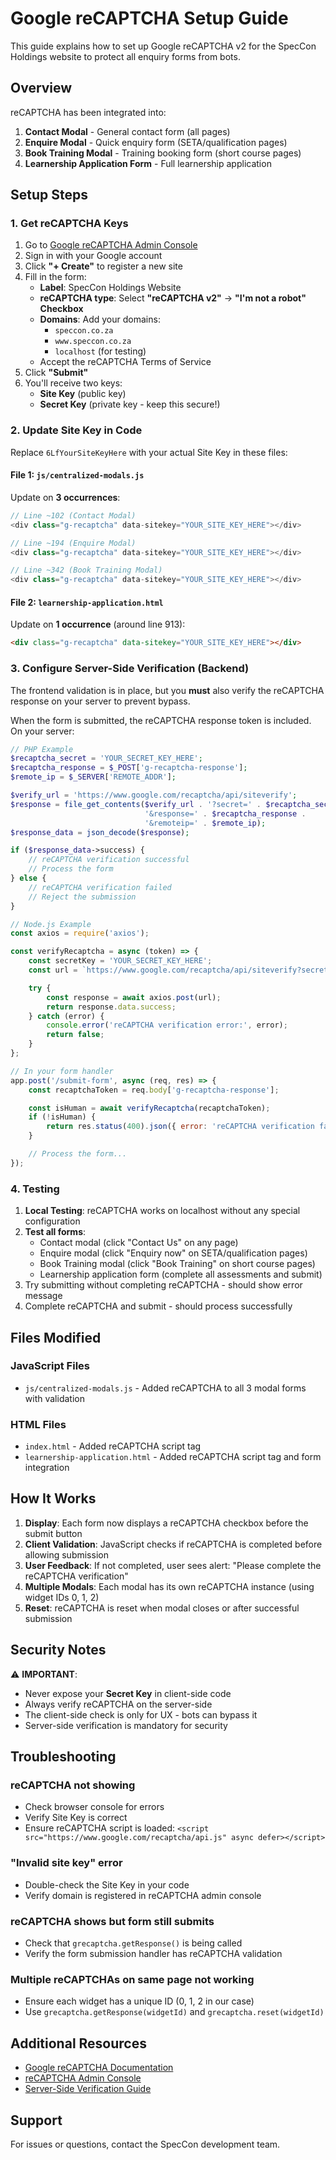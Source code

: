 # Google reCAPTCHA Setup Guide

This guide explains how to set up Google reCAPTCHA v2 for the SpecCon Holdings website to protect all enquiry forms from bots.

## Overview

reCAPTCHA has been integrated into:
1. **Contact Modal** - General contact form (all pages)
2. **Enquire Modal** - Quick enquiry form (SETA/qualification pages)
3. **Book Training Modal** - Training booking form (short course pages)
4. **Learnership Application Form** - Full learnership application

## Setup Steps

### 1. Get reCAPTCHA Keys

1. Go to [Google reCAPTCHA Admin Console](https://www.google.com/recaptcha/admin)
2. Sign in with your Google account
3. Click **"+ Create"** to register a new site
4. Fill in the form:
   - **Label**: SpecCon Holdings Website
   - **reCAPTCHA type**: Select **"reCAPTCHA v2"** → **"I'm not a robot" Checkbox**
   - **Domains**: Add your domains:
     - `speccon.co.za`
     - `www.speccon.co.za`
     - `localhost` (for testing)
   - Accept the reCAPTCHA Terms of Service
5. Click **"Submit"**
6. You'll receive two keys:
   - **Site Key** (public key)
   - **Secret Key** (private key - keep this secure!)

### 2. Update Site Key in Code

Replace `6LfYourSiteKeyHere` with your actual Site Key in these files:

#### File 1: `js/centralized-modals.js`
Update on **3 occurrences**:
```javascript
// Line ~102 (Contact Modal)
<div class="g-recaptcha" data-sitekey="YOUR_SITE_KEY_HERE"></div>

// Line ~194 (Enquire Modal)
<div class="g-recaptcha" data-sitekey="YOUR_SITE_KEY_HERE"></div>

// Line ~342 (Book Training Modal)
<div class="g-recaptcha" data-sitekey="YOUR_SITE_KEY_HERE"></div>
```

#### File 2: `learnership-application.html`
Update on **1 occurrence** (around line 913):
```html
<div class="g-recaptcha" data-sitekey="YOUR_SITE_KEY_HERE"></div>
```

### 3. Configure Server-Side Verification (Backend)

The frontend validation is in place, but you **must** also verify the reCAPTCHA response on your server to prevent bypass.

When the form is submitted, the reCAPTCHA response token is included. On your server:

```php
// PHP Example
$recaptcha_secret = 'YOUR_SECRET_KEY_HERE';
$recaptcha_response = $_POST['g-recaptcha-response'];
$remote_ip = $_SERVER['REMOTE_ADDR'];

$verify_url = 'https://www.google.com/recaptcha/api/siteverify';
$response = file_get_contents($verify_url . '?secret=' . $recaptcha_secret .
                              '&response=' . $recaptcha_response .
                              '&remoteip=' . $remote_ip);
$response_data = json_decode($response);

if ($response_data->success) {
    // reCAPTCHA verification successful
    // Process the form
} else {
    // reCAPTCHA verification failed
    // Reject the submission
}
```

```javascript
// Node.js Example
const axios = require('axios');

const verifyRecaptcha = async (token) => {
    const secretKey = 'YOUR_SECRET_KEY_HERE';
    const url = `https://www.google.com/recaptcha/api/siteverify?secret=${secretKey}&response=${token}`;

    try {
        const response = await axios.post(url);
        return response.data.success;
    } catch (error) {
        console.error('reCAPTCHA verification error:', error);
        return false;
    }
};

// In your form handler
app.post('/submit-form', async (req, res) => {
    const recaptchaToken = req.body['g-recaptcha-response'];

    const isHuman = await verifyRecaptcha(recaptchaToken);
    if (!isHuman) {
        return res.status(400).json({ error: 'reCAPTCHA verification failed' });
    }

    // Process the form...
});
```

### 4. Testing

1. **Local Testing**: reCAPTCHA works on localhost without any special configuration
2. **Test all forms**:
   - Contact modal (click "Contact Us" on any page)
   - Enquire modal (click "Enquiry now" on SETA/qualification pages)
   - Book Training modal (click "Book Training" on short course pages)
   - Learnership application form (complete all assessments and submit)
3. Try submitting without completing reCAPTCHA - should show error message
4. Complete reCAPTCHA and submit - should process successfully

## Files Modified

### JavaScript Files
- `js/centralized-modals.js` - Added reCAPTCHA to all 3 modal forms with validation

### HTML Files
- `index.html` - Added reCAPTCHA script tag
- `learnership-application.html` - Added reCAPTCHA script tag and form integration

## How It Works

1. **Display**: Each form now displays a reCAPTCHA checkbox before the submit button
2. **Client Validation**: JavaScript checks if reCAPTCHA is completed before allowing submission
3. **User Feedback**: If not completed, user sees alert: "Please complete the reCAPTCHA verification"
4. **Multiple Modals**: Each modal has its own reCAPTCHA instance (using widget IDs 0, 1, 2)
5. **Reset**: reCAPTCHA is reset when modal closes or after successful submission

## Security Notes

⚠️ **IMPORTANT**:
- Never expose your **Secret Key** in client-side code
- Always verify reCAPTCHA on the server-side
- The client-side check is only for UX - bots can bypass it
- Server-side verification is mandatory for security

## Troubleshooting

### reCAPTCHA not showing
- Check browser console for errors
- Verify Site Key is correct
- Ensure reCAPTCHA script is loaded: `<script src="https://www.google.com/recaptcha/api.js" async defer></script>`

### "Invalid site key" error
- Double-check the Site Key in your code
- Verify domain is registered in reCAPTCHA admin console

### reCAPTCHA shows but form still submits
- Check that `grecaptcha.getResponse()` is being called
- Verify the form submission handler has reCAPTCHA validation

### Multiple reCAPTCHAs on same page not working
- Ensure each widget has a unique ID (0, 1, 2 in our case)
- Use `grecaptcha.getResponse(widgetId)` and `grecaptcha.reset(widgetId)`

## Additional Resources

- [Google reCAPTCHA Documentation](https://developers.google.com/recaptcha/docs/display)
- [reCAPTCHA Admin Console](https://www.google.com/recaptcha/admin)
- [Server-Side Verification Guide](https://developers.google.com/recaptcha/docs/verify)

## Support

For issues or questions, contact the SpecCon development team.
